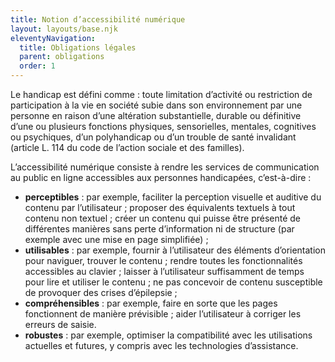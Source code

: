 ```yaml
---
title: Notion d’accessibilité numérique
layout: layouts/base.njk
eleventyNavigation:
  title: Obligations légales
  parent: obligations
  order: 1
---
```


Le handicap est défini comme : toute limitation d’activité ou restriction de participation à la vie en société subie dans son environnement par une personne en raison d’une altération substantielle, durable ou définitive d’une ou plusieurs fonctions physiques, sensorielles, mentales, cognitives ou psychiques, d’un polyhandicap ou d’un trouble de santé invalidant (article L. 114 du code de l’action sociale et des familles).

L’accessibilité numérique consiste à rendre les services de communication au public en ligne accessibles aux personnes handicapées, c’est-à-dire :

- **perceptibles** : par exemple, faciliter la perception visuelle et auditive du contenu par l’utilisateur ; proposer des équivalents textuels à tout contenu non textuel ; créer un contenu qui puisse être présenté de différentes manières sans perte d’information ni de structure (par exemple avec une mise en page simplifiée) ;
- **utilisables** : par exemple, fournir à l’utilisateur des éléments d’orientation pour naviguer, trouver le contenu ; rendre toutes les fonctionnalités accessibles au clavier ; laisser à l’utilisateur suffisamment de temps pour lire et utiliser le contenu ; ne pas concevoir de contenu susceptible de provoquer des crises d’épilepsie ;
- **compréhensibles** : par exemple, faire en sorte que les pages fonctionnent de manière prévisible ; aider l’utilisateur à corriger les erreurs de saisie.
- **robustes** : par exemple, optimiser la compatibilité avec les utilisations actuelles et futures, y compris avec les technologies d’assistance.

